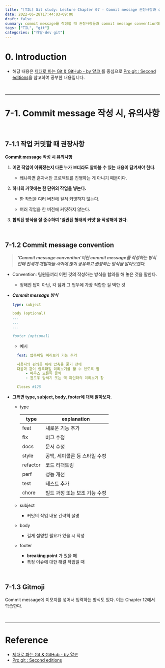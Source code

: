 ```yaml
---
title: "[TIL] Git study: Lecture Chapter 07 - Commit message 권장사항과 convention "
date: 2022-06-28T17:44:03+09:00
draft: false
summary: commit message를 작성할 때 권장사항들과 commit message convention에 대해 학습하여 commit message를 보다 체계적으로 작성해본다.
tags: ["TIL", "git"]
categories: ["개발-dev git"]
---
```


# 0. Introduction

- 해당 내용은 [제대로 파는 Git & GitHub - by 얄코 ](https://www.inflearn.com/course/%EC%A0%9C%EB%8C%80%EB%A1%9C-%ED%8C%8C%EB%8A%94-%EA%B9%83/dashboard)를 중심으로 [Pro git : Second editions](https://book.naver.com/bookdb/book_detail.nhn?bid=7187291)을 참고하여 공부한 내용입니다.

<br>

---

# 7-1. Commit message 작성 시, 유의사항

<br>

## 7-1.1 작업 커밋할 때 권장사항

**Commit message 작성 시 유의사항**

1. **어떤 작업이 이뤄졌는지 다른 누가 보더라도 알아볼 수 있는 내용이 담겨져야 한다.**

   - 왜냐하면 혼자서만 프로젝트를 진행하는 게 아니기 때문이다.

2. **하나의 커밋에는 한 단위의 작업을 넣는다.**

   - 한 작업을 여러 버전에 걸쳐 커밋하지 않는다.

   - 여러 작업을 한 버전에 커밋하지 않는다.

3. **합의된 방식을 잘 준수하여 '일관된 형태의 커밋'을 작성해야 한다.**

<br>

## 7-1.2 Commit message convention

> **_'Commit message convention'이란 commit message를 작성하는 방식인데 전세계 개발자들 사이에 많이 공유되고 권장되는 방식을 알아보겠다._**

- Convention: 팀원들끼리 어떤 것의 작성하는 방식을 합의를 해 놓은 것을 말한다.

  - 정해진 답이 아닌, 각 팀과 그 업무에 가장 적합한 걸 택한 것

- **_Commit message 방식_**

  ```yml
  type: subject

  body (optional)
  ...
  ...
  ...

  footer (optional)
  ```

  - 예시

  ```yml
    feat: 압축파일 미리보기 기능 추가

    사용자의 편의를 위해 압축을 풀기 전에
    다음과 같이 압축파일 미리보기를 할 수 있도록 함
        - 마우스 오른쪽 클릭
        - 윈도우 탐색기 또는 맥 파인더의 미리보기 창

    Closes #125
  ```

- **그러면 type, subject, body, footer에 대해 알아보자.**

  - type

    | type     | explanation                   |
    | -------- | ----------------------------- |
    | feat     | 새로운 기능 추가              |
    | fix      | 버그 수정                     |
    | docs     | 문서 수정                     |
    | style    | 공백, 세미콜론 등 스타일 수정 |
    | refactor | 코드 리팩토링                 |
    | perf     | 성능 개선                     |
    | test     | 테스트 추가                   |
    | chore    | 빌드 과정 또는 보조 기능 수정 |

  - subject

    - 커밋의 작업 내용 간략히 설명

  - body

    - 길게 설명할 필요가 있을 시 작성

  - footer
    - **breaking point** 가 있을 때
    - 특정 이슈에 대한 해결 작업일 때

<br>

## 7-1.3 Gitmoji

Commit message에 이모지를 넣어서 입력하는 방식도 있다.
이는 Chapter 12에서 학습한다.

<br>

---

# Reference

- [제대로 파는 Git & GitHub - by 얄코](https://www.inflearn.com/course/%EC%A0%9C%EB%8C%80%EB%A1%9C-%ED%8C%8C%EB%8A%94-%EA%B9%83/dashboard)
- [Pro git : Second editions](https://book.naver.com/bookdb/book_detail.nhn?bid=7187291)
